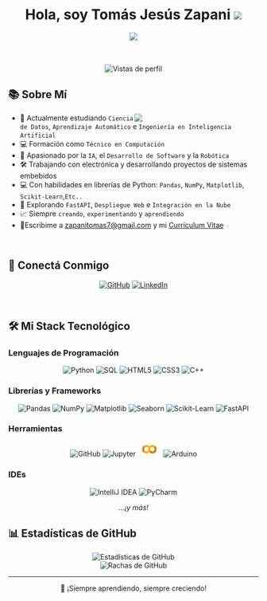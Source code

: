 <h1 align="center">Hola, soy Tomás Jesús Zapani <img src="https://media.giphy.com/media/hvRJCLFzcasrR4ia7z/giphy.gif" width="35"></h1>

<p align="center">
  <a href="https://github.com/tu_usuario">
    <img src="https://readme-typing-svg.herokuapp.com?font=Fira+Code&color=00C7FF&size=24&center=true&vCenter=true&width=500&height=70&lines=Ciencia+de+Datos;Machine+Learning;Ingeniería+en+IA;Técnico+en+Computación;Desarrollador+Python;Robótica+y+Electrónica;Siempre+Aprendiendo"/>
  </a>
</p>

<br>

<p align="center"> 
	<img src="https://komarev.com/ghpvc/?username=tu_usuario&label=Vistas%20de%20perfil&color=0e75b6&style=flat" alt="Vistas de perfil"/> 
</p>

## 📚 Sobre Mí

<picture> <img align="right" src="https://media.giphy.com/media/qgQUggAC3Pfv687qPC/giphy.gif" width="250px"></picture>

- 🏫 Actualmente estudiando `Ciencia de Datos`, `Aprendizaje Automático` e `Ingeniería en Inteligencia Artificial`
- 💻 Formación como `Técnico en Computación`
- 🫠 Apasionado por la `IA`, el `Desarrollo de Software` y la `Robótica`
- 🛠️ Trabajando con electrónica y desarrollando proyectos de sistemas embebidos
- 💻 Con habilidades en librerías de Python: `Pandas`, `NumPy`, `Matplotlib`, `Scikit-Learn`,`Etc..`
- 🚀 Explorando `FastAPI`, `Despliegue Web` e `Integración en la Nube`
- 📈 Siempre `creando`, `experimentando` y `aprendiendo`
- 🔗Escribime a zapanitomas7@gmail.com y mi [Currículum Vitae](https://media.licdn.com/dms/image/v2/D4D22AQHqzBPXZZYjwA/feedshare-shrink_1280/B4DZZ1WYpfGgAk-/0/1745725525246?e=1748476800&v=beta&t=RIOtn3n8L04Cidej33hnGLIhFtvxPhHSIvHdVKYB-yA)

<br>

## 👤 Conectá Conmigo

<p align="center">
  <a href="https://github.com/TomasZapani"><img src="https://img.shields.io/badge/github-%23181717.svg?style=plastic&logo=github&logoColor=white" alt="GitHub"/></a>
  <a href="https://www.linkedin.com/in/tomas-zapani-736722234/"><img src="https://img.shields.io/badge/linkedin-%230077B5.svg?style=plastic&logo=linkedin&logoColor=white" alt="LinkedIn"/></a>
</p>

<br>

## 🛠️ Mi Stack Tecnológico

### Lenguajes de Programación
<p align="center"> 
  <img alt="Python" src="https://img.icons8.com/color/48/000000/python--v1.png"/>
  <img alt="SQL" src="https://img.icons8.com/color/48/000000/sql.png"/>
  <img alt="HTML5" src="https://img.icons8.com/color/48/000000/html-5--v1.png"/>
  <img alt="CSS3" src="https://img.icons8.com/color/48/000000/css3.png"/>
  <img alt="C++" src="https://img.icons8.com/color/48/000000/c-plus-plus-logo.png"/>
</p>

### Librerías y Frameworks
<p align="center">
  <img alt="Pandas" src="https://img.icons8.com/color/48/000000/pandas.png"/>
  <img alt="NumPy" src="https://img.icons8.com/color/48/000000/numpy.png"/>
  <img alt="Matplotlib" src="https://upload.wikimedia.org/wikipedia/commons/8/84/Matplotlib_icon.svg" width="48"/>
  <img alt="Seaborn" src="https://seaborn.pydata.org/_static/logo-wide-lightbg.svg" width="90"/>
  <img alt="Scikit-Learn" src="https://upload.wikimedia.org/wikipedia/commons/0/05/Scikit_learn_logo_small.svg" width="48"/>
  <img alt="FastAPI" src="https://fastapi.tiangolo.com/img/logo-margin/logo-teal.png" width="48"/>
</p>


### Herramientas
<p align="center">
  <img alt="GitHub" src="https://img.icons8.com/ios-filled/50/000000/github.png"/>
  <img alt="Jupyter" src="https://upload.wikimedia.org/wikipedia/commons/3/38/Jupyter_logo.svg" width="48"/>
  <img alt="Google Colab" src="https://github.com/TomasZapani/TomasZapani/raw/main/google-colab.png" width="48"/>
  <img alt="Arduino" src="https://img.icons8.com/color/48/000000/arduino.png"/>
</p>

### IDEs
<p align="center">
  <img alt="IntelliJ IDEA" src="https://img.icons8.com/color/48/000000/intellij-idea.png"/>
  <img alt="PyCharm" src="https://img.icons8.com/color/48/000000/pycharm.png"/>
</p>

<p align="center">
<em>...¡y más!</em>
</p>


## 📊 Estadísticas de GitHub

<p align="center">
  <img src="https://github-readme-stats.vercel.app/api?username=TomasZapani&show_icons=true&theme=tokyonight" alt="Estadísticas de GitHub"/>
  <br>
  <img src="https://github-readme-streak-stats.herokuapp.com?user=TomasZapani&theme=tokyonight" alt="Rachas de GitHub"/>
</p>


---

<p align="center">💌 ¡Siempre aprendiendo, siempre creciendo!</p>
